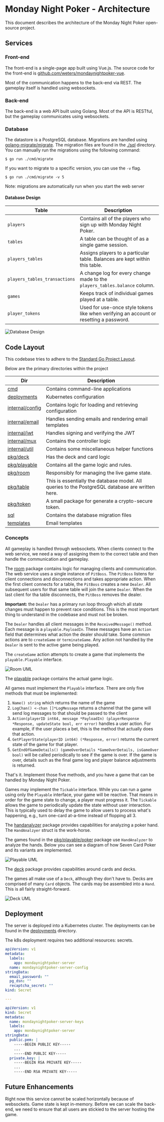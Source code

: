 # Monday Night Poker - Architecture

This document describes the architecture of the Monday Night Poker open-source project.

## Services

### Front-end

The front-end is a single-page app built using Vue.js. The source code for the front-end is [github.com/weters/mondaynightpoker-vue](https://github.com/weters/mondaynightpoker-vue).

Most of the communication happens to the back-end via REST. The gameplay itself is handled using websockets.

### Back-end

The back-end is a web API built using Golang. Most of the API is RESTful, but the gameplay communicates using websockets.

### Database

The datastore is a PostgreSQL database. Migrations are handled using [golang-migrate/migrate](https://github.com/golang-migrate/migrate). The migration files are found in the [./sql](./sql) directory. You can manually run the migrations using the following command:
```shell
$ go run ./cmd/migrate
```

If you want to migrate to a specific version, you can use the `-v` flag.
```shell
$ go run ./cmd/migrate -v 5
```

Note: migrations are automatically run when you start the web server

#### Database Design

Table | Description
--- | ---
`players` | Contains all of the players who sign up with Monday Night Poker.
`tables` | A table can be thought of as a single game session.
`players_tables` | Assigns players to a particular table. Balances are kept within this table.
`players_tables_transactions` | A change log for every change made to the `players_tables.balance` column.
`games` | Keeps track of individual games played at a table.
`player_tokens` | Used for use-once style tokens like when verifying an account or resetting a password.

![Database Design](assets/tables.png)

## Code Layout

This codebase tries to adhere to the [Standard Go Project Layout](https://github.com/golang-standards/project-layout).

Below are the primary directories within the project

Dir | Description
--- | ---
[cmd](cmd) | Contains command-line applications
[deployments](deployments) | Kubernetes configuration
[internal/config](internal/config) | Contains logic for loading and retrieving configuration
[internal/email](internal/email) | Handles sending emails and rendering email templates
[internal/jwt](internal/jwt) | Handles signing and verifying the JWT
[internal/mux](internal/mux) | Contains the controller logic
[internal/util](internal/util) | Contains some miscellaneous helper functions
[pkg/deck](pkg/deck) | Has the deck and card logic
[pkg/playable](pkg/playable) | Contains all the game logic and rules.
[pkg/room](pkg/room) | Responsibly for managing the live game state.
[pkg/table](pkg/table) | This is essentially the database model. All queries to the PostgreSQL database are written here.
[pkg/token](pkg/token) | A small package for generate a crypto-secure token.
[sql](sql) | Contains the database migration files
[templates](templates) | Email templates

### Concepts

All gameplay is handled through websockets. When clients connect to the web service, we need a way of assigning them to the correct table and then handle the communication and gameplay.

The [room](pkg/room) package contains logic for managing clients and communication. The web service uses a single instance of `PitBoss`. The `PitBoss` listens for client connections and disconnections and takes appropriate action. When the first client connects for a table, the `PitBoss` creates a new `Dealer`. All subsequent users for that same table will join the same `Dealer`. When the last client for tha table disconnects, the `PitBoss` removes the dealer.

**Important:** the `Dealer` has a primary run loop through which all state changes must happen to prevent race conditions. This is the most important thing to understand in the codebase and must not be broken.

The `Dealer` handles all client messages in the `ReceivedMessage()` method. Each message is a `playable.PayloadIn`. These messages have an `Action` field that determines what action the dealer should take. Some common actions are to `createGame` or `terminateGame`. Any action not handled by the `Dealer` is sent to the active game being played.

The `createGame` action attempts to create a game that implements the `playable.Playable` interface.

![Room UML](assets/uml_room.png)

The [playable](pkg/playable) package contains the actual game logic.

All games must implement the `Playable` interface. There are only five methods that must be implemented:

1. `Name() string` which returns the name of the game
2. `LogChan() <-chan []*LogMessage` returns a channel that the game will send log messages to that should be passed to the client
3. `Action(playerID int64, message *PayloadIn) (playerResponse *Response, updateState bool, err error)` handles a user action. For example, if the user places a bet, this is the method that actually does that action.
4. `GetPlayerState(playerID int64) (*Response, error)` returns the current state of the game for that player.
5. `GetEndOfGameDetails() (gameOverDetails *GameOverDetails, isGameOver bool)` will be called periodically to see if the game is over. If the game is over, details such as the final game log and player balance adjustments is returned.

That's it. Implement those five methods, and you have a game that can be handled by Monday Night Poker.

Games may implement the `Tickable` interface. While you can run a game using only the `Playable` interface, your game will be reactive. That means in order for the game state to change, a player must progress it. The `Tickable` allows the game to periodically update the state without user interaction. This is typically used to delay the game to allow users to process what's happening, e.g., turn one-card at-a-time instead of flopping all 3.

The [handanalyzer](pkg/playable/poker/handanalyzer) package provides capabilities for analyzing a poker hand. The `HandAnalzyer` struct is the work-horse.

The games found in the [pkg/playable/poker](pkg/playable/poker) package use `HandAnalyzer` to analyze the hands. Below you can see a diagram of how Seven Card Poker and its variants are implemented.

![Playable UML](assets/uml_playable.png)

The [deck](pkg/deck) package provides capabilities around cards and decks.

The games all make use of a `Deck`, although they don't have to. Decks are comprised of many `Card` objects. The cards may be assembled into a `Hand`. This is all fairly straight-forward.

![Deck UML](assets/uml_deck.png)

## Deployment

The server is deployed into a Kubernetes cluster. The deployments can be found in the [deployments](deployments) directory.

The k8s deployment requires two additional resources: secrets.

```yaml
apiVersion: v1
metadata:
  labels:
    app: mondaynightpoker-server
  name: mondaynightpoker-server-config
stringData:
  email_password: ""
  pg_dsn: ""
  recaptcha_secret: ""
kind: Secret

---

apiVersion: v1
kind: Secret
metadata:
  name: mondaynightpoker-server-keys
  labels:
    app: mondaynightpoker-server
stringData:
  public.pem: |
    -----BEGIN PUBLIC KEY-----
    ...
    -----END PUBLIC KEY-----
  private.key: |
    -----BEGIN RSA PRIVATE KEY-----
    ...
    -----END RSA PRIVATE KEY-----
```

## Future Enhancements

Right now this service cannot be scaled horizontally because of websockets. Game state is kept in-memory. Before we can scale the back-end, we need to ensure that all users are stickied to the server hosting the game.
